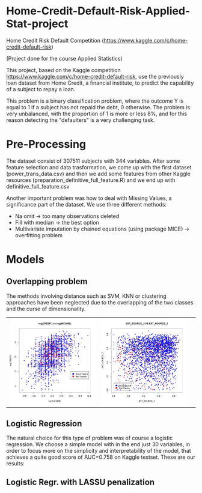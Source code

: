 # Home-Credit-Default-Risk-Applied-Stat-project
Home Credit Risk Default Competition (https://www.kaggle.com/c/home-credit-default-risk)

(Project done for the course Applied Statistics)

This project, based on the Kaggle competition https://www.kaggle.com/c/home-credit-default-risk, use the previously loan dataset
from Home Credit, a financial institute, to predict the capability of a subject to repay a loan.

This problem is a binary classification problem, where the outcome Y is equal to 1 if a subject has not repaid the debt, 0 otherwise.
The problem is very unbalanced, with the proportion of 1 is more or less 8%, and for this reason detecting the "defaulters" 
is a very challenging task.

# Pre-Processing

The dataset consist of 307511 subjects with 344 variables. After some feature selection and data trasformation, 
we come up with the first dataset (power_trans_data.csv) and then we add some features from other Kaggle resources (preparation_definitive_full_feature.R) and we end up with definitive_full_feature.csv

Another important problem was how to deal with Missing Values, a significance part of the dataset.
We use three different methods:
- Na omit -> too many observations deleted
- Fill with median -> the best option
- Multivariate imputation by chained equations (using package MICE) -> overfitting problem

# Models

## Overlapping problem

The methods involving distance such as SVM, KNN or clustering approaches have been neglected due to the overlapping of the two classes and the curse of dimensionality.

<table border="0">
<tr><td> <img src="https://github.com/danielececcarelli/Home-Credit-Default-Risk-Applied-Stat-project/blob/master/images/income%20vs%20credit.jpg" width="380"> </td><td> <img src="https://github.com/danielececcarelli/Home-Credit-Default-Risk-Applied-Stat-project/blob/master/images/ext_sources%203%20vs%202.jpg" width="380"> <td> </td></tr>
</table>

## Logistic Regression

The natural choice for this type of problem was of course a logistic regression.
We choose a simple model with in the end just 30 variables, in order to focus more on the simplicity and interpretability of the model, that achieves a quite good score of AUC=0.758 on Kaggle testset. These are our results:

## Logistic Regr. with LASSU penalization

